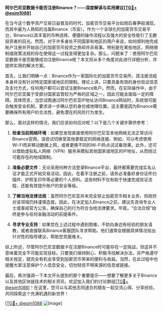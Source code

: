 **阿尔巴尼亚数据卡能否注册Binance？——深度解读与实用建议[[TG💪+ @esim1088](https://t.me/s/esim1088)]**

在当今这个数字资产交易日益普及的时代，加密货币交易平台如雨后春笋般涌现，而其中最为人熟知的当属Binance（币安）。作为一个全球化的加密货币交易平台，Binance以其丰富的币种选择、便捷的操作流程以及强大的安全性吸引了无数投资者的目光。然而，对于许多身处不同国家和地区的用户来说，如何顺利地完成账户注册并开始自己的加密货币投资之旅却并非易事。特别是在某些地区，网络限制或政策法规的存在使得这一过程变得更加复杂。那么，问题来了：使用阿尔巴尼亚数据卡是否能够成功注册Binance呢？本文将从多个角度对此进行详细分析，并提供实用的解决方案。

首先，让我们明确一点：Binance作为一家国际化的加密货币交易所，其注册流程本身并没有针对特定国家或地区的限制。理论上讲，只要具备有效的身份验证信息及支付方式，任何用户都可以尝试注册Binance账户。然而，在实际操作中，由于阿尔巴尼亚属于受部分国家监管较为严格的区域之一，因此可能会面临一定的障碍。具体而言，当您试图通过阿尔巴尼亚IP地址访问Binance网站时，系统很可能会触发安全机制，要求进一步确认您的身份或地理位置。这主要是因为Binance需要确保所有用户的合法性，避免潜在的风险行为发生。

那么，面对这样的情况，我们应该如何应对呢？以下是几个关键步骤供参考：

1. **检查当前网络环境**：如果您发现直接使用阿尔巴尼亚本地网络无法正常访问Binance官网，请尝试切换至其他更稳定的网络连接。例如，可以考虑使用Wi-Fi而非移动数据上网，或者更换不同的Wi-Fi热点试试看效果。此外，还可以借助虚拟私人网络（VPN）服务来模拟其他国家或地区的IP地址，从而绕过可能存在的地域限制。

2. **准备必要文件**：无论采用何种方法登录Binance平台，最终都需要完成实名认证才能正式开始交易活动。因此，在着手注册之前，请务必准备好身份证件扫描件、护照复印件等必要的个人资料。这些材料不仅有助于快速完成验证流程，还能有效提升账户的安全等级。

3. **了解当地法律法规**：虽然阿尔巴尼亚并未完全禁止加密货币相关业务，但政府对该领域仍持谨慎态度。因此，在决定加入Binance之前，建议先咨询专业人士或查阅官方公告，确保自己的行为符合当地法律要求。毕竟，“合法合规”始终是参与任何金融活动的前提条件。

4. **寻求专业支持**：如果您在上述过程中遇到困难，不妨向身边有经验的朋友请教，或者直接联系Binance客服团队寻求帮助。他们通常会根据具体情况给出针对性的指导建议，帮助您克服难关。

综上所述，尽管阿尔巴尼亚数据卡在注册Binance时可能存在一定挑战，但这并不意味着完全不可能实现目标。只要我们保持耐心、积极寻找解决办法，并严格遵守相关规定，就完全有机会享受到加密货币带来的便利与收益。当然，在此过程中也提醒大家注意保护个人信息安全，切勿轻信不明来源的信息或链接。

最后，再次强调一下本文开头提到的那个重要提示——想要了解更多关于Binance以及其他区块链技术的相关资讯，欢迎加入我们的讨论群组[[TG💪+ @esim1088](https://t.me/s/esim1088)]！在这里，您可以与其他志同道合的朋友一起交流心得、分享经验，共同探索这个充满机遇的新世界！

[[TG💪+ @esim1088](https://t.me/s/esim1088) ![Image](https://i.postimg.cc/4NQfJmqS/Snipaste-2025-05-13-00-14-12.png)]